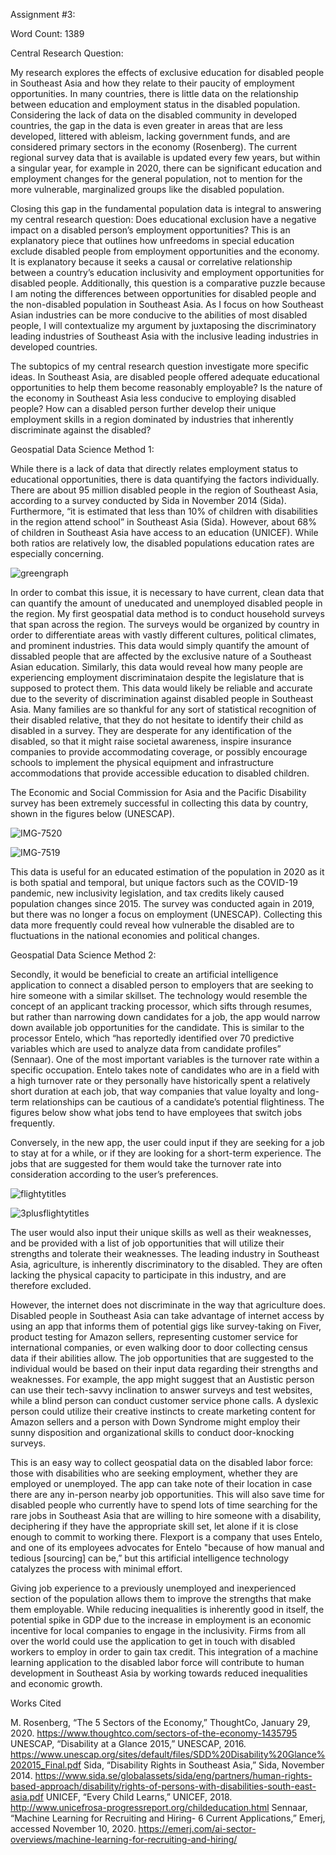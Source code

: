 Assignment #3:

Word Count: 1389


Central Research Question: 

My research explores the effects of exclusive education for disabled people in Southeast Asia and how they relate to their paucity of employment opportunities. In many countries, there is little data on the relationship between education and employment status in the disabled population. Considering the lack of data on the disabled community in developed countries, the gap in the data is even greater in areas that are less developed, littered with ableism, lacking government funds, and are considered primary sectors in the economy (Rosenberg). The current regional survey data that is available is updated every few years, but within a singular year, for example in 2020, there can be significant education and employment changes for the general population, not to mention for the more vulnerable, marginalized groups like the disabled population.

Closing this gap in the fundamental population data is integral to answering my central research question: Does educational exclusion have a negative impact on a disabled person’s employment opportunities? This is an explanatory piece that outlines how unfreedoms in special education exclude disabled people from employment opportunities and the economy. It is explanatory because it seeks a causal or correlative relationship between a country’s education inclusivity and employment opportunities for disabled people. Additionally, this question is a comparative puzzle because I am noting the differences between opportunities for disabled people and the non-disabled population in Southeast Asia. As I focus on how Southeast Asian industries can be more conducive to the abilities of most disabled people, I will contextualize my argument by juxtaposing the discriminatory leading industries of Southeast Asia with the inclusive leading industries in developed countries.

The subtopics of my central research question investigate more specific ideas. In Southeast Asia, are disabled people offered adequate educational opportunities to help them become reasonably employable? Is the nature of the economy in Southeast Asia less conducive to employing disabled people? How can a disabled person further develop their unique employment skills in a region dominated by industries that inherently discriminate against the disabled?

Geospatial Data Science Method 1:

While there is a lack of data that directly relates employment status to educational opportunities, there is data quantifying the factors individually. There are about 95 million disabled people in the region of Southeast Asia, according to a survey conducted by Sida in November 2014 (Sida). Furthermore, “it is estimated that less than 10% of children with disabilities in the region attend school” in Southeast Asia (Sida). However, about 68% of children in Southeast Asia have access to an education (UNICEF). While both ratios are relatively low, the disabled populations education rates are especially concerning.
 
 ![greengraph](https://user-images.githubusercontent.com/68658300/99139722-43dc3c00-2609-11eb-83c6-550acd7fe8e0.jpg)
 
In order to combat this issue, it is necessary to have current, clean data that can quantify the amount of uneducated and unemployed disabled people in the region. My first geospatial data method is to conduct household surveys that span across the region. The surveys would be organized by country in order to differentiate areas with vastly different cultures, political climates, and prominent industries. This data would simply quantify the amount of dissabled people that are affected by the exclusive nature of a Southeast Asian education. Similarly, this data would reveal how many people are experiencing employment discriminataion despite the legislature that is supposed to protect them. This data would likely be reliable and accurate due to the severity of discrimination against disabled people in Southeast Asia. Many families are so thankful for any sort of statistical recognition of their disabled relative, that they do not hesitate to identify their child as disabled in a survey. They are desperate for any identification of the disabled, so that it might raise societal awareness, inspire insurance companies to provide accommodating coverage, or possibly encourage schools to implement the physical equipment and infrastructure accommodations that provide accessible education to disabled children.

The Economic and Social Commission for Asia and the Pacific Disability survey has been extremely successful in collecting this data by country, shown in the figures below (UNESCAP). 

![IMG-7520](https://user-images.githubusercontent.com/68658300/99139736-59e9fc80-2609-11eb-8d2d-986658662a83.jpg)

![IMG-7519](https://user-images.githubusercontent.com/68658300/99139750-74bc7100-2609-11eb-9626-89113e5bf1be.jpg)

This data is useful for an educated estimation of the population in 2020 as it is both spatial and temporal, but unique factors such as the COVID-19 pandemic, new inclusivity legislation, and tax credits likely caused population changes since 2015. The survey was conducted again in 2019, but there was no longer a focus on employment (UNESCAP). Collecting this data more frequently could reveal how vulnerable the disabled are to fluctuations in the national economies and political changes.

Geospatial Data Science Method 2:

Secondly, it would be beneficial to create an artificial intelligence application to connect a disabled person to employers that are seeking to hire someone with a similar skillset. The technology would resemble the concept of an applicant tracking processor, which sifts through resumes, but rather than narrowing down candidates for a job, the app would narrow down available job opportunities for the candidate. This is similar to the processor Entelo, which “has reportedly identified over 70 predictive variables which are used to analyze data from candidate profiles” (Sennaar). One of the most important variables is the turnover rate within a specific occupation. Entelo takes note of candidates who are in a field with a high turnover rate or they personally have historically spent a relatively short duration at each job, that way companies that value loyalty and long-term relationships can be cautious of a candidate’s potential flightiness. The figures below show what jobs tend to have employees that switch jobs frequently. 

Conversely, in the new app, the user could input if they are seeking for a job to stay at for a while, or if they are looking for a short-term experience. The jobs that are suggested for them would take the turnover rate into consideration according to the user’s preferences.

![flightytitles](https://user-images.githubusercontent.com/68658300/99206817-529e2c80-278a-11eb-8585-4942db068865.png)

![3plusflightytitles](https://user-images.githubusercontent.com/68658300/99206844-63e73900-278a-11eb-8bad-1f02b8f15e4c.png)

The user would also input their unique skills as well as their weaknesses, and be provided with a list of job opportunities that will utilize their strengths and tolerate their weaknesses. The leading industry in Southeast Asia, agriculture, is inherently discriminatory to the disabled. They are often lacking the physical capacity to participate in this industry,  and are therefore excluded.

However, the internet does not discriminate in the way that agriculture does. Disabled people in Southeast Asia can take advantage of internet access by using an app that informs them of potential gigs like survey-taking on Fiver, product testing for Amazon sellers, representing customer service for international companies, or even walking door to door collecting census data if their abilities allow. The job opportunities that are suggested to the individual would be based on their input data regarding their strengths and weaknesses. For example, the app might suggest that an Austistic person can use their tech-savvy inclination to answer surveys and test websites, while a blind person can conduct customer service phone calls. A dyslexic person could utilize their creative instincts to create marketing content for Amazon sellers and a person with Down Syndrome might employ their sunny disposition and organizational skills to conduct door-knocking surveys.

This is an easy way to collect geospatial data on the disabled labor force: those with disabilities who are seeking employment, whether they are employed or unemployed. The app can take note of their location in case there are any in-person nearby job opportunities. This will also save time for disabled people who currently have to spend lots of time searching for the rare jobs in Southeast Asia that are willing to hire someone with a disability, deciphering if they have the appropriate skill set, let alone if it is close enough to commit to working there. Flexport is a company that uses Entelo, and one of its employees advocates for Entelo "because of how manual and tedious [sourcing] can be,” but this artificial intelligence technology catalyzes the process with minimal effort.

Giving job experience to a previously unemployed and inexperienced section of the population allows them to improve the strengths that make them employable. While reducing inequalities is inherently good in itself, the potential spike in GDP due to the increase in employment is an economic incentive for local companies to engage in the inclusivity. Firms from all over the world could use the application to get in touch with disabled workers to employ in order to gain tax credit. This integration of a machine learning application to the disabled labor force will contribute to human development in Southeast Asia by working towards reduced inequalities and economic growth.




Works Cited

M. Rosenberg, “The 5 Sectors of the Economy,” ThoughtCo, January 29, 2020. https://www.thoughtco.com/sectors-of-the-economy-1435795
UNESCAP, “Disability at a Glance 2015,” UNESCAP, 2016.
https://www.unescap.org/sites/default/files/SDD%20Disability%20Glance%202015_Final.pdf
Sida, “Disability Rights in Southeast Asia,” Sida, November 2014. https://www.sida.se/globalassets/sida/eng/partners/human-rights-based-approach/disability/rights-of-persons-with-disabilities-south-east-asia.pdf
UNICEF, “Every Child Learns,” UNICEF, 2018.
http://www.unicefrosa-progressreport.org/childeducation.html
Sennaar, “Machine Learning for Recruiting and Hiring- 6 Current Applications,” Emerj, accessed November 10, 2020.
https://emerj.com/ai-sector-overviews/machine-learning-for-recruiting-and-hiring/
